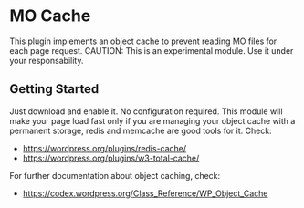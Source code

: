 # MO Cache

This plugin implements an object cache to prevent reading MO files for each page request.
CAUTION: This is an experimental module. Use it under your responsability.

## Getting Started

Just download and enable it. No configuration required. This module will make your page load fast only if you are managing your object cache with a permanent storage, redis and memcache are good tools for it.
Check:
 - https://wordpress.org/plugins/redis-cache/
 - https://wordpress.org/plugins/w3-total-cache/

For further documentation about object caching, check:
 - https://codex.wordpress.org/Class_Reference/WP_Object_Cache

